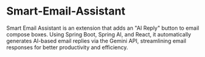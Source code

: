 # Smart-Email-Assistant
Smart Email Assistant is an extension that adds an "AI Reply" button to email compose boxes. Using Spring Boot, Spring AI, and React, it automatically generates AI-based email replies via the Gemini API, streamlining email responses for better productivity and efficiency.
